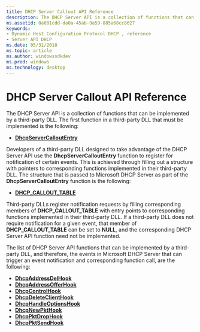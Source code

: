 ```yaml
---
title: DHCP Server Callout API Reference
description: The DHCP Server API is a collection of functions that can be implemented by a third-party DLL.
ms.assetid: 0a081cdd-da0a-45ab-9a59-885a68cc8627
keywords:
- Dynamic Host Configuration Protocol DHCP , reference
- Server API DHCP
ms.date: 05/31/2018
ms.topic: article
ms.author: windowssdkdev
ms.prod: windows
ms.technology: desktop
---
```


# DHCP Server Callout API Reference

The DHCP Server API is a collection of functions that can be implemented by a third-party DLL. The first function in a third-party DLL that must be implemented is the following:

-   [**DhcpServerCalloutEntry**](/windows/previous-versions/Dhcpssdk/nc-dhcpssdk-lpdhcp_entry_point_func?branch=master)

Developers of a third-party DLL designed to take advantage of the DHCP Server API use the **DhcpServerCalloutEntry** function to register for notification of certain events. This is achieved through filling out a structure with pointers to corresponding functions implemented in their third-party DLL. The structure that is passed to Microsoft DHCP Server as part of the **DhcpServerCalloutEntry** function is the following:

-   [**DHCP\_CALLOUT\_TABLE**](/windows/previous-versions/Dhcpssdk/ns-dhcpssdk-_dhcp_callout_table?branch=master)

Third-party DLLs register notification requests by filling corresponding members of **DHCP\_CALLOUT\_TABLE** with entry points to corresponding functions implemented in their third-party DLL. If a third-party DLL does not require notification for a given event, that member of **DHCP\_CALLOUT\_TABLE** can be set to **NULL**, and the corresponding DHCP Server API function need not be implemented.

The list of DHCP Server API functions that can be implemented by a third-party DLL, and therefore, the events in Microsoft DHCP Server that can trigger an event notification and corresponding function call, are the following:

-   [**DhcpAddressDelHook**](/windows/previous-versions/Dhcpssdk/nc-dhcpssdk-lpdhcp_prob?branch=master)
-   [**DhcpAddressOfferHook**](/windows/previous-versions/Dhcpssdk/nc-dhcpssdk-lpdhcp_give_address?branch=master)
-   [**DhcpControlHook**](/windows/previous-versions/Dhcpssdk/nc-dhcpssdk-lpdhcp_control?branch=master)
-   [**DhcpDeleteClientHook**](/windows/previous-versions/Dhcpssdk/nc-dhcpssdk-lpdhcp_delete_client?branch=master)
-   [**DhcpHandleOptionsHook**](/windows/previous-versions/Dhcpssdk/nc-dhcpssdk-lpdhcp_handle_options?branch=master)
-   [**DhcpNewPktHook**](/windows/previous-versions/Dhcpssdk/nc-dhcpssdk-lpdhcp_newpkt?branch=master)
-   [**DhcpPktDropHook**](/windows/previous-versions/Dhcpssdk/nc-dhcpssdk-lpdhcp_drop_send?branch=master)
-   [**DhcpPktSendHook**](/windows/previous-versions/Dhcpssdk/?branch=master)

 

 




